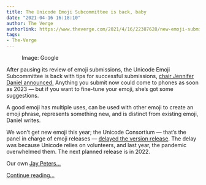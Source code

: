 ```yaml
---
title: The Unicode Emoji Subcommittee is back, baby
date: "2021-04-16 16:18:10"
author: The Verge
authorlink: https://www.theverge.com/2021/4/16/22387628/new-emoji-submissions-unicode-subcommittee
tags:
- The-Verge
---
```

<figure>
      <img alt="" src="https://cdn.vox-cdn.com/thumbor/GzN9UTgRfhfOLQDldBp7dIke2lE=/300x0:2100x1200/1310x873/cdn.vox-cdn.com/uploads/chorus_image/image/69137593/final_Android_11_emoji.0.jpeg" />
        <figcaption>Image: Google</figcaption>
    </figure>

  <p id="nONfdU">After pausing its review of emoji submissions, the Unicode Emoji Subcommittee is back with tips for successful submissions, <a href="https://twitter.com/jenniferdaniel/status/1382758288316502017">chair Jennifer Daniel announced.</a> Anything you submit now could come to phones as soon as 2023 — but if you want to fine-tune your emoji, she’s got some suggestions.</p>
<p id="CPFPX1">A good emoji has multiple uses, can be used with other emoji to create an emoji phrase, represents something new, and is distinct from existing emoji, Daniel writes. </p>
<p id="erDjSd">We won’t get new emoji this year; the Unicode Consortium — that’s the panel in charge of emoji releases — <a href="https://www.theverge.com/2020/4/9/21214865/unicode-emoji-delay-2022-android-ios-mobile-release">delayed the version release</a>. The delay was because Unicode relies on volunteers, and last year, the pandemic overwhelmed them. The next planned release is in 2022.</p>
<p id="T87NFN">Our own <a href="https://www.theverge.com/21327599/how-to-make-emoji-yawning-face-waffle-proposal-unicode">Jay Peters...</a></p>
  <p>
    <a href="https://www.theverge.com/2021/4/16/22387628/new-emoji-submissions-unicode-subcommittee">Continue reading&hellip;</a>
  </p>